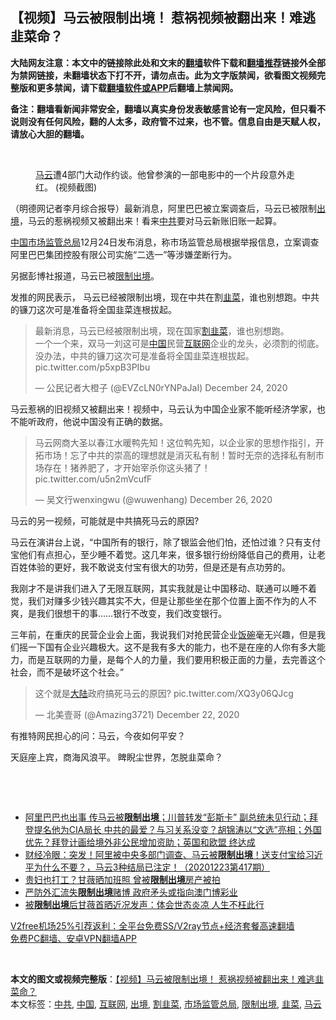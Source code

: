  <h2>【视频】马云被限制出境！ 惹祸视频被翻出来！难逃韭菜命？</h2> <p class="notice"><b>大陆网友注意：本文中的链接除此处和文末的<a href="https://github.com/bannedbook/fanqiang" >翻墙</a>软件下载和<a href="https://github.com/killgcd/justmysocks/blob/master/README.md">翻墙推荐</a>链接外全部为禁网链接，未翻墙状态下打不开，请勿点击。此为文字版禁闻，欲看图文视频完整版和更多禁闻，请下载<a href="https://github.com/bannedbook/fanqiang">翻墙软件或APP</a>后翻墙上禁闻网。</p><p>备注：翻墙看新闻非常安全，翻墙以真实身份发表敏感言论有一定风险，但只看不说则没有任何风险，翻的人太多，政府管不过来，也不管。信息自由是天赋人权，请放心大胆的翻墙。</b></p>  <div class="entry"> <br /> <figure><figcaption class="wp-caption-text"><a href="https://www.bannedbook.org/bnews/tag/%e9%a9%ac%e4%ba%91/" class="st_tag internal_tag" rel="tag" title="标签 马云 下的日志">马云</a>遭4部门大动作约谈。他曾参演的一部电影中的一个片段意外走红。 (视频截图)</figcaption></figure> <p>（明德网记者李月综合报导）最新消息，阿里巴巴被立案调查后，马云已被限制<a href="https://www.bannedbook.org/bnews/tag/%E5%87%BA%E5%A2%83/" class="st_tag internal_tag" rel="tag" title="标签 出境 下的日志">出境</a>，马云的惹祸视频又被翻出来！看来<a href="https://www.bannedbook.org/bnews/tag/%e4%b8%ad%e5%85%b1/" class="st_tag internal_tag" rel="tag" title="标签 中共 下的日志">中共</a>要对马云新账旧账一起算。</p> <p><span class='wp_keywordlink_affiliate'><a href="https://www.bannedbook.org/" title="中国" target="_blank">中国</a></span><a href="https://www.bannedbook.org/bnews/tag/%E5%B8%82%E5%9C%BA%E7%9B%91%E7%AE%A1%E6%80%BB%E5%B1%80/" class="st_tag internal_tag" rel="tag" title="标签 市场监管总局 下的日志">市场监管总局</a>12月24日发布消息，称市场监管总局根据举报信息，立案调查阿里巴巴集团控股有限公司实施“二选一”等涉嫌垄断行为。</p> <p>另据彭博社报道，马云已被<a href="https://www.bannedbook.org/bnews/tag/%E9%99%90%E5%88%B6%E5%87%BA%E5%A2%83/" class="st_tag internal_tag" rel="tag" title="标签 限制出境 下的日志">限制出境</a>。</p> <p></p> <p>发推的网民表示， 马云已经被限制出境，现在中共在割<a href="https://www.bannedbook.org/bnews/tag/%e9%9f%ad%e8%8f%9c/" class="st_tag internal_tag" rel="tag" title="标签 韭菜 下的日志">韭菜</a>，谁也别想跑。中共的镰刀这次可是准备将全国韭菜连根拔起。</p>  <blockquote class="twitter-tweet" data-width="550" data-dnt="true"> <p>最新消息，马云已经被限制出境，现在国家<a href="https://www.bannedbook.org/bnews/tag/%E5%89%B2%E9%9F%AD%E8%8F%9C/" class="st_tag internal_tag" rel="tag" title="标签 割韭菜 下的日志">割韭菜</a>，谁也别想跑。<br />一个一个来，双马一刘这可是<a href="https://www.bannedbook.org/bnews/tag/%E4%B8%AD%E5%9B%BD/" class="st_tag internal_tag" rel="tag" title="标签 中国 下的日志">中国</a>民营<a href="https://www.bannedbook.org/bnews/tag/%e4%ba%92%e8%81%94%e7%bd%91/" class="st_tag internal_tag" rel="tag" title="标签 互联网 下的日志">互联网</a>企业的龙头，必须割的彻底。<br />没办法，中共的镰刀这次可是准备将全国韭菜连根拔起。 pic.twitter.com/p5xpB3PIbu</p> <p>&mdash; 公民记者大橙子 (@EVZcLN0rYNPaJaI) December 24, 2020</p> </blockquote> <p>马云惹祸的旧视频又被翻出来！视频中，马云认为中国企业家不能听经济学家，也不能听政府，他说中国没有正确的数据。</p> <blockquote class="twitter-tweet" data-width="550" data-dnt="true"> <p>马云网商大圣以春江水暖鸭先知！这位鸭先知，以企业家的思想作指引，开拓市场！忘了中共的崇高的理想就是消灭私有制！暂时无奈的选择私有制市场存在！猪养肥了，才开始宰杀你这头猪了！ pic.twitter.com/u5n2mVcufF</p> <p>&mdash; 吴文行wenxingwu (@wuwenhang) December 26, 2020</p>  </blockquote> <p>马云的另一视频，可能就是中共搞死马云的原因? </p> <p>马云在演讲台上说，“中国所有的银行，除了银监会他们怕，还怕过谁？只有支付宝他们有点担心，至少睡不着觉。这几年来，很多银行纷纷降低自己的费用，让老百姓体验的更好，我不敢说支付宝有很大的功劳，但是还是有点功劳的。</p> <p>我刚才不是讲我们进入了无限互联网，其实我就是让中国移动、联通可以睡不着觉，我们对赚多少钱兴趣其实不大，但是让那些坐在那个位置上面不作为的人不爽，是我们很想干的事&#8230;&#8230;银行不改变，我们改变银行。</p> <p>三年前，在重庆的民营企业会上面，我说我们对抢民营企业<span class='wp_keywordlink'><a href="https://www.bannedbook.org/forum11/topic308.html" title="禁片：饭碗是党给的吗？" target="_blank">饭碗</a></span>毫无兴趣，但是我们摇一下国有企业兴趣极大。这不是我有多大的能力，也不是在座的人你有多大能力，而是互联网的力量，是每个人的力量，我们要用积极正面的力量，去完善这个社会，而不是破坏这个社会。”</p> <blockquote class="twitter-tweet" data-width="550" data-dnt="true"> <p>这个就是<span class='wp_keywordlink_affiliate'><a href="https://www.bannedbook.org/" title="大陆" target="_blank">大陆</a></span>政府搞死马云的原因? pic.twitter.com/XQ3y06QJcg</p>  <p>&mdash; 北美壹哥 (@Amazing3721) December 22, 2020</p> </blockquote> <p>有推特网民担心的问：马云，今夜如何平安？</p> <p>天庭座上宾，商海风浪平。 睥睨尘世界，怎脱韭菜命？</p> <p>&nbsp;</p> <p>&nbsp;</p>  <ul class='op-related-articles' title='相关阅读'> <li><a href='https://www.bannedbook.org/bnews/bannedvideo/20201225/1454842.html' target='_blank'>阿里巴巴也出事 传马云被<b>限制出境</b>；川普转发“彭斯卡” 副总统未见行动；拜登提名他为CIA局长 中共的最爱？与习关系没变？胡锦涛以“文选”亮相；外国优先？拜登计画给境外非公民增加资助；英国和欧盟 终达成</a></li> <li><a href='https://www.bannedbook.org/bnews/bannedvideo/20201224/1454035.html' target='_blank'>财经冷眼：突发！阿里被中央多部门调查、马云被<b>限制出境</b>！送支付宝给习近平为什么不要？，马云3种结局已注定！（20201223第417期）</a></li> <li><a href='https://www.bannedbook.org/bnews/yule/20201027/1420898.html' target='_blank'>贵妇也打工？甘薇晒加班照 曾被<b>限制出境</b>房产被拍</a></li> <li><a href='https://www.bannedbook.org/bnews/ssgc/20200827/1386855.html' target='_blank'>严防外汇流失<b>限制出境</b>赌博 政府矛头或指向澳门博彩业</a></li> <li><a href='https://www.bannedbook.org/bnews/yule/20200712/1359415.html' target='_blank'>被<b>限制出境</b>后甘薇首晒近况发声：体会世态炎凉 人生不枉此行</a></li> </ul> <p class="texttj"> <a href="https://github.com/bannedbook/fanqiang/wiki/V2ray%E6%9C%BA%E5%9C%BA" target="_blank">V2free机场25%引荐返利：全平台免费SS/V2ray节点+经济套餐高速翻墙</a><br/> <a href="https://github.com/bannedbook/fanqiang/wiki/%E7%A6%81%E9%97%BB%E7%BD%91%E5%AE%89%E5%8D%93%E7%BF%BB%E5%A2%99%E6%96%B0%E9%97%BBAPP" target="_blank">免费PC翻墙、安卓VPN翻墙APP</a></p><p>&nbsp;</p><a name='sharetosocial'></a>       <div><b>本文的图文或视频完整版</b>：<a href='https://www.bannedbook.org/bnews/comments/20201228/1456306.html'>【视频】马云被限制出境！ 惹祸视频被翻出来！难逃韭菜命？</a></div>  </div><!--END ENTRY--> <div class="postfooter"> <div>本文标签：<a href="https://www.bannedbook.org/bnews/tag/%e4%b8%ad%e5%85%b1/" rel="tag">中共</a>, <a href="https://www.bannedbook.org/bnews/tag/%E4%B8%AD%E5%9B%BD/" rel="tag">中国</a>, <a href="https://www.bannedbook.org/bnews/tag/%e4%ba%92%e8%81%94%e7%bd%91/" rel="tag">互联网</a>, <a href="https://www.bannedbook.org/bnews/tag/%E5%87%BA%E5%A2%83/" rel="tag">出境</a>, <a href="https://www.bannedbook.org/bnews/tag/%E5%89%B2%E9%9F%AD%E8%8F%9C/" rel="tag">割韭菜</a>, <a href="https://www.bannedbook.org/bnews/tag/%E5%B8%82%E5%9C%BA%E7%9B%91%E7%AE%A1%E6%80%BB%E5%B1%80/" rel="tag">市场监管总局</a>, <a href="https://www.bannedbook.org/bnews/tag/%E9%99%90%E5%88%B6%E5%87%BA%E5%A2%83/" rel="tag">限制出境</a>, <a href="https://www.bannedbook.org/bnews/tag/%e9%9f%ad%e8%8f%9c/" rel="tag">韭菜</a>, <a href="https://www.bannedbook.org/bnews/tag/%e9%a9%ac%e4%ba%91/" rel="tag">马云</a></div>  </div><!--END POSTFOOTER--> 